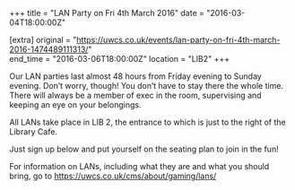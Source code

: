 +++
title = "LAN Party on Fri 4th March 2016"
date = "2016-03-04T18:00:00Z"

[extra]
original = "https://uwcs.co.uk/events/lan-party-on-fri-4th-march-2016-1474489111313/"    
end_time = "2016-03-06T18:00:00Z"
location = "LIB2"
+++

Our LAN parties last almost 48 hours from Friday evening to Sunday evening. Don’t worry, though\! You don’t have to stay there the whole time. There will always be a member of exec in the room, supervising and keeping an eye on your belongings.

All LANs take place in LIB 2, the entrance to which is just to the right of the Library Cafe.

Just sign up below and put yourself on the seating plan to join in the fun\!

For information on LANs, including what they are and what you should bring, go to https://uwcs.co.uk/cms/about/gaming/lans/

